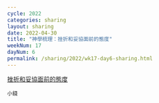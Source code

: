 ```yaml
---
cycle: 2022
categories: sharing
layout: sharing
date: 2022-04-30
title: "神學梳理：挫折和妥協面前的態度"
weekNum: 17
dayNum: 6
permalink: /sharing/2022/wk17-day6-sharing.html
---
```


[挫折和妥協面前的態度](https://eccseattle.github.io/media/sharing/2022/wk017/2022-04-30-bin.m4a)

`小錢`
